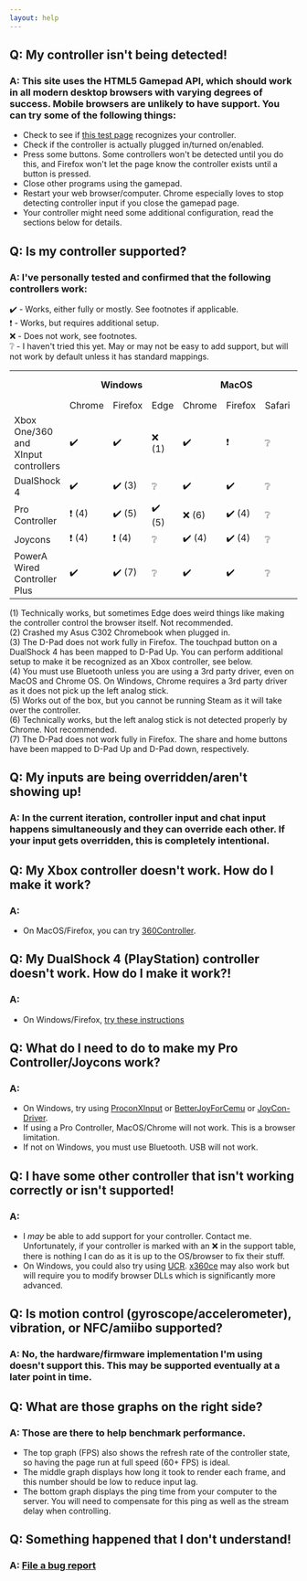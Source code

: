 ```yaml
---
layout: help
---
```


## Q: My controller isn't being detected!  
### A: This site uses the HTML5 Gamepad API, which should work in all modern desktop browsers with varying degrees of success. Mobile browsers are unlikely to have support. You can try some of the following things:
* Check to see if [this test page](http://html5gamepad.com) recognizes your controller.
* Check if the controller is actually plugged in/turned on/enabled.
* Press some buttons. Some controllers won't be detected until you do this, and Firefox won't let the page know the controller exists until a button is pressed.
* Close other programs using the gamepad.
* Restart your web browser/computer. Chrome especially loves to stop detecting controller input if you close the gamepad page.
* Your controller might need some additional configuration, read the sections below for details.

## Q: Is my controller supported?
### A: I've personally tested and confirmed that the following controllers work:

✔️ - Works, either fully or mostly. See footnotes if applicable.  
❗ - Works, but requires additional setup.  
❌ - Does not work, see footnotes.  
❔ - I haven't tried this yet. May or may not be easy to add support, but will not work by default unless it has standard mappings.

<table>
  <tr>
    <th></th>
    <th colspan="3">Windows</th>
    <th colspan="3">MacOS</th>
    <th>Chrome OS</th>
  </tr>
  <tr>
    <td></td>
    <td>Chrome</td>
    <td>Firefox</td>
    <td>Edge</td>
    <td>Chrome</td>
    <td>Firefox</td>
    <td>Safari</td>
    <td>Chrome</td>
  </tr>
  <tr>
    <td>Xbox One/360 and XInput controllers</td>
    <td>✔️</td>
    <td>✔️</td>
    <td>❌ (1)</td>
    <td>✔️</td>
    <td>❗</td>
    <td>❔</td>
    <td>❌ (2)</td>
  </tr>
  <tr>
    <td>DualShock 4</td>
    <td>✔️</td>
    <td>✔️ (3)</td>
    <td>❔</td>
    <td>✔️</td>
    <td>✔️</td>
    <td>❔</td>
    <td>✔️</td>
  </tr>
  <tr>
    <td>Pro Controller</td>
    <td>❗ (4)</td>
    <td>✔️ (5)</td>
    <td>✔️ (5)</td>
    <td>❌ (6)</td>
    <td>✔️ (4)</td>
    <td>❔</td>
    <td>✔️ (4)</td>
  </tr>
  <tr>
    <td>Joycons</td>
    <td>❗ (4)</td>
    <td>❗ (4)</td>
    <td>❔</td>
    <td>✔️ (4)</td>
    <td>✔️ (4)</td>
    <td>❔</td>
    <td>✔️ (4)</td>
  </tr>
  <tr>
    <td>PowerA Wired Controller Plus</td>
    <td>✔️</td>
    <td>✔️ (7)</td>
    <td>❔</td>
    <td>✔️</td>
    <td>✔️</td>
    <td>❔</td>
    <td>✔️</td>
  </tr>
</table>

(1) Technically works, but sometimes Edge does weird things like making the controller control the browser itself. Not recommended.  
(2) Crashed my Asus C302 Chromebook when plugged in.  
(3) The D-Pad does not work fully in Firefox. The touchpad button on a DualShock 4 has been mapped to D-Pad Up. You can perform additional setup to make it be recognized as an Xbox controller, see below.  
(4) You must use Bluetooth unless you are using a 3rd party driver, even on MacOS and Chrome OS. On Windows, Chrome requires a 3rd party driver as it does not pick up the left analog stick.  
(5) Works out of the box, but you cannot be running Steam as it will take over the controller.  
(6) Technically works, but the left analog stick is not detected properly by Chrome. Not recommended.  
(7) The D-Pad does not work fully in Firefox. The share and home buttons have been mapped to D-Pad Up and D-Pad down, respectively.

## Q: My inputs are being overridden/aren't showing up!
### A: In the current iteration, controller input and chat input happens simultaneously and they can override each other. If your input gets overridden, this is completely intentional.

## Q: My Xbox controller doesn't work. How do I make it work?
### A:
* On MacOS/Firefox, you can try [360Controller](https://github.com/360Controller/360Controller).

## Q: My DualShock 4 (PlayStation) controller doesn't work. How do I make it work?!
### A:
* On Windows/Firefox, [try these instructions](http://emulation.gametechwiki.com/index.php/SCP_Driver_Package)

## Q: What do I need to do to make my Pro Controller/Joycons work?
### A:
* On Windows, try using [ProconXInput](https://github.com/MTCKC/ProconXInput) or [BetterJoyForCemu](https://github.com/Davidobot/BetterJoyForCemu) or [JoyCon-Driver](https://github.com/mfosse/JoyCon-Driver).
* If using a Pro Controller, MacOS/Chrome will not work. This is a browser limitation.
* If not on Windows, you must use Bluetooth. USB will not work.

## Q: I have some other controller that isn't working correctly or isn't supported!
### A:
* I *may* be able to add support for your controller. Contact me. Unfortunately, if your controller is marked with an ❌ in the support table, there is nothing I can do as it is up to the OS/browser to fix their stuff.
* On Windows, you could also try using [UCR](https://github.com/Snoothy/UCR). [x360ce](https://github.com/x360ce/x360ce) may also work but will require you to modify browser DLLs which is significantly more advanced.

## Q: Is motion control (gyroscope/accelerometer), vibration, or NFC/amiibo supported?
### A: No, the hardware/firmware implementation I'm using doesn't support this. This may be supported eventually at a later point in time.

## Q: What are those graphs on the right side?
### A: Those are there to help benchmark performance.
* The top graph (FPS) also shows the refresh rate of the controller state, so having the page run at full speed (60+ FPS) is ideal.
* The middle graph displays how long it took to render each frame, and this number should be low to reduce input lag.
* The bottom graph displays the ping time from your computer to the server. You will need to compensate for this ping as well as the stream delay when controlling.

## Q: Something happened that I don't understand!
### A: [File a bug report](https://github.com/wchill/SwitchInputEmulator/issues/new)